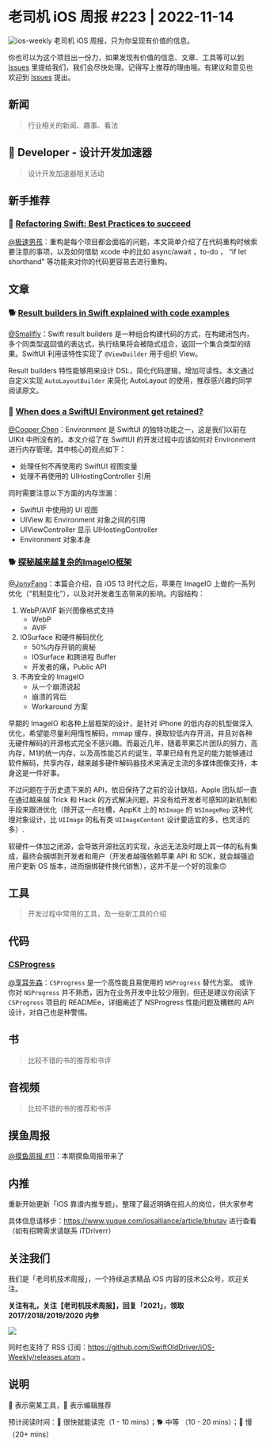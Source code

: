 # 老司机 iOS 周报 #223 | 2022-11-14

![ios-weekly](https://github.com/SwiftOldDriver/iOS-Weekly/blob/master/assets/ios-weekly.png?raw=true)
老司机 iOS 周报，只为你呈现有价值的信息。

你也可以为这个项目出一份力，如果发现有价值的信息、文章、工具等可以到 [Issues](https://github.com/SwiftOldDriver/iOS-Weekly/issues) 里提给我们，我们会尽快处理。记得写上推荐的理由哦。有建议和意见也欢迎到 [Issues](https://github.com/SwiftOldDriver/iOS-Weekly/issues) 提出。

## 新闻

> 行业相关的新闻、趣事、看法

##  Developer - 设计开发加速器

> 设计开发加速器相关活动

## 新手推荐

### 🐎 [Refactoring Swift: Best Practices to succeed](https://www.avanderlee.com/optimization/refactoring-swift-best-practices/)

[@极速男孩](https://github.com/ztlyyznf001)：重构是每个项目都会面临的问题，本文简单介绍了在代码重构时候索要注意的事项，以及如何借助 xcode 中的比如 async/await ，to-do ，  “if let shorthand” 等功能来对你的代码更容易去进行重构。

## 文章

### 🐕 [Result builders in Swift explained with code examples](https://www.avanderlee.com/swift/result-builders/)

[@Smallfly](https://github.com/iostalks)：Swift result builders 是一种组合构建代码的方式，在构建闭包内，多个同类型返回值的表达式，执行结果将会被隐式组合，返回一个集合类型的结果。SwiftUI 利用该特性实现了 `@ViewBuilder` 用于组织 View。

Result builders 特性能够用来设计 DSL，简化代码逻辑，增加可读性。本文通过自定义实现 `AutoLayoutBuilder` 来简化 AutoLayout 的使用，推荐感兴趣的同学阅读原文。

### 🐎 [When does a SwiftUI Environment get retained?](https://tiagolopes.blog/2022/11/01/when-does-a-swiftui-environment-get-retained/)

[@Cooper Chen](https://github.com/cjlcooper)：Environment 是 SwiftUI 的独特功能之一，这是我们以前在 UIKit 中所没有的。本文介绍了在 SwiftUI 的开发过程中应该如何对 Environment 进行内存管理。其中核心的观点如下：
- 处理任何不再使用的 SwiftUI 视图变量
- 处理不再使用的 UIHostingController 引用

同时需要注意以下方面的内存泄漏：
- SwiftUI 中使用的 UI 视图
- UIView 和 Environment 对象之间的引用
- UIViewController 显示 UIHostingController
- Environment 对象本身

### 🐕 [探秘越来越复杂的ImageIO框架](https://mp.weixin.qq.com/s/nbPIScJEZ3ReMSFuvNLkzQ)

[@JonyFang](https://github.com/JonyFang)：本篇会介绍，自 iOS 13 时代之后，苹果在 ImageIO 上做的一系列优化（“机制变化”），以及对开发者生态带来的影响。内容结构：
1. WebP/AVIF 新兴图像格式支持
	- WebP
	- AVIF
2. IOSurface 和硬件解码优化
	- 50%内存开销的奥秘
	- IOSurface 和跨进程 Buffer
	- 开发者的痛，Public API
3. 不再安全的 ImageIO
	- 从一个崩溃说起
	- 崩溃的背后
	- Workaround 方案

早期的 ImageIO 和各种上层框架的设计，是针对 iPhone 的低内存的机型做深入优化，希望能尽量利用惰性解码，mmap 缓存，换取较低内存开消，并且对各种无硬件解码的开源格式完全不感兴趣。而最近几年，随着苹果芯片团队的努力，高内存，M1的统一内存，以及高性能芯片的诞生，苹果已经有充足的能力能够通过软件解码，共享内存，越来越多硬件解码器技术来满足主流的多媒体图像支持，本身这是一件好事。

不过问题在于历史遗下来的 API，依旧保持了之前的设计缺陷，Apple 团队却一直在通过越来越 Trick 和 Hack 的方式解决问题，并没有给开发者可感知的新机制和手段来跟进优化（除开这一点吐槽，AppKit 上的 `NSImage` 的 `NSImageRep` 这种代理对象设计，比 `UIImage` 的私有类 `UIImageContent` 设计要适宜的多，也灵活的多）.

软硬件一体加之闭源，会导致开源社区的实现，永远无法及时跟上其一体的私有集成，最终会捆绑到开发者和用户（开发者越强依赖苹果 API 和 SDK，就会越强迫用户更新 OS 版本，进而捆绑硬件换代销售），这并不是一个好的现象🙃

## 工具

> 开发过程中常用的工具，及一些新工具的介绍

## 代码
### [CSProgress](https://github.com/CharlesJS/CSProgress)
[@享耳先森](https://github.com/iblacksun)：`CSProgress` 是一个高性能且易使用的 `NSProgress` 替代方案。 或许你对 `NSProgress` 并不熟悉，因为在业务开发中比较少用到，但还是建议你阅读下 `CSProgress` 项目的 READMEe，详细阐述了 NSProgress 性能问题及糟糕的 API 设计，对自己也是种警惕。

## 书

> 比较不错的书的推荐和书评

## 音视频

> 比较不错的书的推荐和书评

## 摸鱼周报

[@摸鱼周报 #11](https://mp.weixin.qq.com/s/hE9wYlLX8F1sKjIF5eIPVQ)：本期摸鱼周报带来了

## 内推

重新开始更新「iOS 靠谱内推专题」，整理了最近明确在招人的岗位，供大家参考

具体信息请移步：https://www.yuque.com/iosalliance/article/bhutav 进行查看（如有招聘需求请联系 iTDriverr）

## 关注我们

我们是「老司机技术周报」，一个持续追求精品 iOS 内容的技术公众号，欢迎关注。

**关注有礼，关注【老司机技术周报】，回复「2021」，领取 2017/2018/2019/2020 内参**

![](https://github.com/SwiftOldDriver/iOS-Weekly/blob/master/assets/qrcode_for_wechat.jpg?raw=true)

同时也支持了 RSS 订阅：https://github.com/SwiftOldDriver/iOS-Weekly/releases.atom 。

## 说明

🚧 表示需某工具，🌟 表示编辑推荐

预计阅读时间：🐎 很快就能读完（1 - 10 mins）；🐕 中等 （10 - 20 mins）；🐢 慢（20+ mins）
